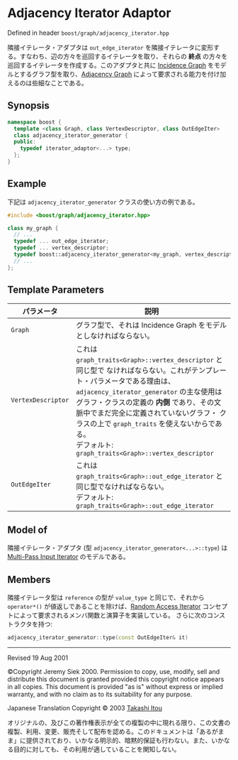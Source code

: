 # Adjacency Iterator Adaptor

Defined in header `boost/graph/adjacency_iterator.hpp`

隣接イテレータ・アダプタは `out_edge_iterator` を隣接イテレータに変形する。すなわち、辺の方々を巡回するイテレータを取り、それらの **終点** の方々を巡回するイテレータを作成する。このアダプタと共に [Incidence Graph](IncidenceGraph.md.nolink) をモデルとするグラフ型を取り、[Adjacency Graph](AdjacencyGraph.md) によって要求される能力を付け加えるのは些細なことである。


## Synopsis

```cpp
namespace boost {
  template <class Graph, class VertexDescriptor, class OutEdgeIter>
  class adjacency_iterator_generator {
  public:
    typedef iterator_adaptor<...> type;
  };
}
```


## Example
下記は `adjacency_iterator_generator` クラスの使い方の例である。

```cpp
#include <boost/graph/adjacency_iterator.hpp>

class my_graph {
  // ...
  typedef ... out_edge_iterator;
  typedef ... vertex_descriptor;
  typedef boost::adjacency_iterator_generator<my_graph, vertex_descriptor, out_edge_iterator>::type adjacency_iterator;
  // ...
};
```


## Template Parameters

| パラメータ | 説明 |
|------------|------|
| `Graph`    | グラフ型で、それは Incidence Graph をモデルとしなければならない。 |
| `VertexDescriptor` | これは `graph_traits<Graph>::vertex_descriptor` と同じ型で なければならない。これがテンプレート・パラメータである理由は、 `adjacency_iterator_generator` の主な使用はグラフ・クラスの定義の **内側** であり、その文脈中でまだ完全に定義されていないグラフ・ クラスの上で `graph_traits` を使えないからである。<br/> デフォルト: `graph_traits<Graph>::vertex_descriptor` |
| `OutEdgeIter` | これは `graph_traits<Graph>::out_edge_iterator` と同じ型でなければならない。<br/> デフォルト: `graph_traits<Graph>::out_edge_iterator` |


## Model of
隣接イテレータ・アダプタ (型 `adjacency_iterator_generator<...>::type`) は [Multi-Pass Input Iterator](../utility/MultiPassInputIterator.md) のモデルである。


## Members
隣接イテレータ型は `reference` の型が `value_type` と同じで、それから `operator*()` が値返しであることを除けば、[Random Access Iterator](http://www.sgi.com/tech/stl/RandomAccessIterator.html) コンセプトによって要求されるメンバ関数と演算子を実装している。 さらに次のコンストラクタを持つ:

```cpp
adjacency_iterator_generator::type(const OutEdgeIter& it)
```


***
Revised 19 Aug 2001

©Copyright Jeremy Siek 2000. Permission to copy, use, modify, sell and distribute this document is granted provided this copyright notice appears in all copies. This document is provided "as is" without express or implied warranty, and with no claim as to its suitability for any purpose.

Japanese Translation Copyright © 2003 [Takashi Itou](mailto:takashi-it@po6.nsk.ne.jp)

オリジナルの、及びこの著作権表示が全ての複製の中に現れる限り、この文書の複製、利用、変更、販売そして配布を認める。このドキュメントは「あるがまま」に提供されており、いかなる明示的、暗黙的保証も行わない。また、いかなる目的に対しても、その利用が適していることを関知しない。


